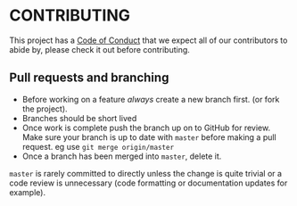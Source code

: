# CONTRIBUTING

This project has a [Code of Conduct](./CODE_OF_CONDUCT.md) that we expect all of our contributors to abide by, please check it out before contributing.

## Pull requests and branching
- Before working on a feature *always* create a new branch first. (or fork the project).
- Branches should be short lived
- Once work is complete push the branch up on to GitHub for review. Make sure your branch is up to date with `master` before making a pull request. eg use `git merge origin/master`
- Once a branch has been merged into `master`, delete it.

`master` is rarely committed to directly unless the change is quite trivial or a code review is unnecessary (code formatting or documentation updates for example).


<!-- 
Good example of contribution guideline

https://reactjs.org/docs/how-to-contribute.html

another example - with more tech details

https://github.com/facebook/create-react-app/blob/master/CONTRIBUTING.md
 -->